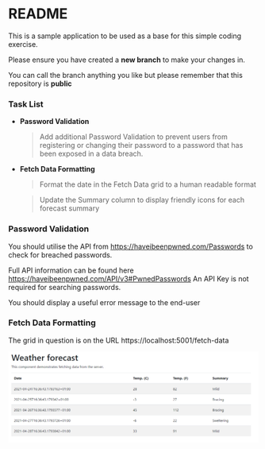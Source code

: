 # README #

This is a sample application to be used as a base for this simple coding exercise. 

Please ensure you have created a **new branch** to make your changes in.


You can call the branch anything you like but please remember that this repository is **public**

### Task List ###

* **Password Validation**
  > Add additional Password Validation to prevent users from registering or changing their password to a password that has been exposed in a data breach.
* **Fetch Data Formatting**
  > Format the date in the Fetch Data grid to a human readable format
  
  > Update the Summary column to display friendly icons for each forecast summary  


### Password Validation ###

You should utilise the API from https://haveibeenpwned.com/Passwords to check for breached passwords.

Full API information can be found here https://haveibeenpwned.com/API/v3#PwnedPasswords An API Key is not required for searching passwords.

You should display a useful error message to the end-user

### Fetch Data Formatting ###

The grid in question is on the URL https://localhost:5001/fetch-data

![Fetch Data](./forecast.png)

